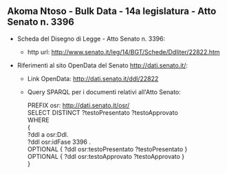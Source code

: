 ## Akoma Ntoso - Bulk Data - 14a legislatura - Atto Senato n. 3396 ##

* Scheda del Disegno di Legge - Atto Senato n. 3396:
	* http url: http://www.senato.it/leg/14/BGT/Schede/Ddliter/22822.htm

* Riferimenti al sito OpenData del Senato http://dati.senato.it/:
	* Link OpenData: http://dati.senato.it/ddl/22822
	* Query SPARQL per i documenti relativi all'Atto Senato:

        PREFIX osr: <http://dati.senato.it/osr/>  
		SELECT DISTINCT ?testoPresentato ?testoApprovato  
		WHERE  
		{  
		    ?ddl a osr:Ddl.  
		    ?ddl osr:idFase 3396 .  
		    OPTIONAL { ?ddl osr:testoPresentato ?testoPresentato }  
		    OPTIONAL { ?ddl osr:testoApprovato ?testoApprovato }  
		}
		